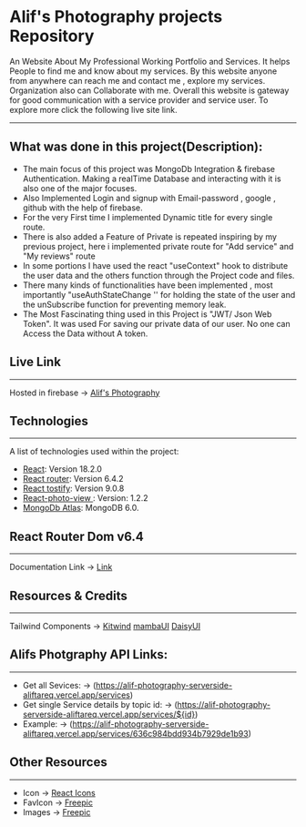 # Alif's Photography projects Repository
 
An Website About My Professional Working Portfolio and Services. It helps People to find me and know about my services. By this website anyone from anywhere can reach me and contact me , explore my services. Organization also can Collaborate with me. Overall this website is gateway for good communication with a service provider and service user. To explore more click the following live site link.
 
***
## What was done in this project(Description):
* The main focus of this project was MongoDb Integration & firebase Authentication. Making a realTime Database and interacting with it is also one of the major focuses.
* Also Implemented Login and signup with Email-password , google , github with the help of firebase.
* For the very First time I implemented Dynamic title for every single route.
*  There is also added a Feature of Private is repeated inspiring by my previous project, here i implemented private route for "Add service" and "My reviews" route
* In some portions I have used the react "useContext" hook to distribute the user data and the others function through the Project code and files.
*  There many kinds of functionalities have been implemented , most importantly "useAuthStateChange '' for holding the state of the user and the unSubscribe function for preventing memory leak.
* The Most Fascinating thing used in this Project is "JWT/ Json Web Token". It was used For saving our private data of our user. No one can Access the Data without A token.

## Live Link
***
Hosted in firebase -> [Alif's Photography](https://alif-s-photography.web.app/)

## Technologies
***
A list of technologies used within the project:
* [React](https://reactjs.org/): Version 18.2.0
* [React router](https://reactrouter.com/en/main): Version 6.4.2
* [React tostify](https://www.npmjs.com/package/react-toastify): Version 9.0.8
* [React-photo-view  ](https://react-photo-view.vercel.app/en-US): Version: 1.2.2
* [MongoDb Atlas](https://www.mongodb.com/atlas/database): MongoDB 6.0.


## React Router Dom v6.4 
***
Documentation Link -> [Link](https://reactrouter.com/en/main/start/overview)

## Resources & Credits
***
Tailwind Components -> 
[Kitwind](https://kitwind.io/products/kometa/components)
[mambaUI](https://www.mambaui.com/components)
[DaisyUI](https://daisyui.com/components/)

## Alifs Photgraphy API Links:
***
* Get all Sevices: -> (https://alif-photography-serverside-aliftareq.vercel.app/services)
* Get single Service details by topic id: -> (https://alif-photography-serverside-aliftareq.vercel.app/services/${id})
* Example: -> (https://alif-photography-serverside-aliftareq.vercel.app/services/636c984bdd934b7929de1b93)

## Other Resources
***
* Icon -> [React Icons](https://react-icons.github.io/react-icons/)
* FavIcon -> [Freepic](https://www.freepik.com/)
* Images -> [Freepic](https://www.freepik.com/)